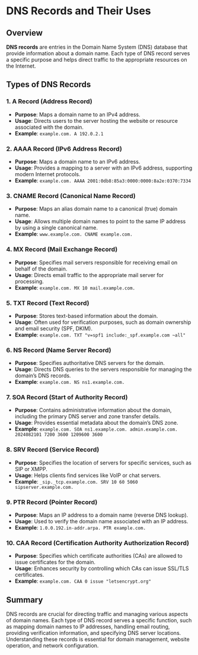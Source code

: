 # DNS Records and Their Uses

## Overview

**DNS records** are entries in the Domain Name System (DNS) database that provide information about a domain name. Each type of DNS record serves a specific purpose and helps direct traffic to the appropriate resources on the Internet.

## Types of DNS Records

### 1. **A Record (Address Record)**
- **Purpose**: Maps a domain name to an IPv4 address.
- **Usage**: Directs users to the server hosting the website or resource associated with the domain.
- **Example**: `example.com. A 192.0.2.1`

### 2. **AAAA Record (IPv6 Address Record)**
- **Purpose**: Maps a domain name to an IPv6 address.
- **Usage**: Provides a mapping to a server with an IPv6 address, supporting modern Internet protocols.
- **Example**: `example.com. AAAA 2001:0db8:85a3:0000:0000:8a2e:0370:7334`

### 3. **CNAME Record (Canonical Name Record)**
- **Purpose**: Maps an alias domain name to a canonical (true) domain name.
- **Usage**: Allows multiple domain names to point to the same IP address by using a single canonical name.
- **Example**: `www.example.com. CNAME example.com.`

### 4. **MX Record (Mail Exchange Record)**
- **Purpose**: Specifies mail servers responsible for receiving email on behalf of the domain.
- **Usage**: Directs email traffic to the appropriate mail server for processing.
- **Example**: `example.com. MX 10 mail.example.com.`

### 5. **TXT Record (Text Record)**
- **Purpose**: Stores text-based information about the domain.
- **Usage**: Often used for verification purposes, such as domain ownership and email security (SPF, DKIM).
- **Example**: `example.com. TXT "v=spf1 include:_spf.example.com ~all"`

### 6. **NS Record (Name Server Record)**
- **Purpose**: Specifies authoritative DNS servers for the domain.
- **Usage**: Directs DNS queries to the servers responsible for managing the domain’s DNS records.
- **Example**: `example.com. NS ns1.example.com.`

### 7. **SOA Record (Start of Authority Record)**
- **Purpose**: Contains administrative information about the domain, including the primary DNS server and zone transfer details.
- **Usage**: Provides essential metadata about the domain’s DNS zone.
- **Example**: `example.com. SOA ns1.example.com. admin.example.com. 2024082101 7200 3600 1209600 3600`

### 8. **SRV Record (Service Record)**
- **Purpose**: Specifies the location of servers for specific services, such as SIP or XMPP.
- **Usage**: Helps clients find services like VoIP or chat servers.
- **Example**: `_sip._tcp.example.com. SRV 10 60 5060 sipserver.example.com.`

### 9. **PTR Record (Pointer Record)**
- **Purpose**: Maps an IP address to a domain name (reverse DNS lookup).
- **Usage**: Used to verify the domain name associated with an IP address.
- **Example**: `1.0.0.192.in-addr.arpa. PTR example.com.`

### 10. **CAA Record (Certification Authority Authorization Record)**
- **Purpose**: Specifies which certificate authorities (CAs) are allowed to issue certificates for the domain.
- **Usage**: Enhances security by controlling which CAs can issue SSL/TLS certificates.
- **Example**: `example.com. CAA 0 issue "letsencrypt.org"`

## Summary

DNS records are crucial for directing traffic and managing various aspects of domain names. Each type of DNS record serves a specific function, such as mapping domain names to IP addresses, handling email routing, providing verification information, and specifying DNS server locations. Understanding these records is essential for domain management, website operation, and network configuration.
